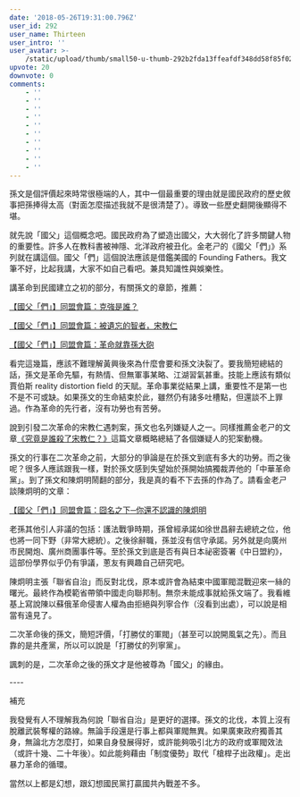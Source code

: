 ```yaml
---
date: '2018-05-26T19:31:00.796Z'
user_id: 292
user_name: Thirteen
user_intro: ''
user_avatar: >-
    /static/upload/thumb/small50-u-thumb-292b2fda13ffeafdf348dd58f85f02a2f3c2a01ee2c.png
upvote: 20
downvote: 0
comments:
    - ''
    - ''
    - ''
    - ''
    - ''
    - ''
    - ''
    - ''
    - ''
    - ''
---
```


孫文是個評價起來時常很極端的人，其中一個最重要的理由就是國民政府的歷史敘事把孫捧得太高（對面怎麼描述我就不是很清楚了）。導致一些歷史翻開後顯得不堪。

就先說「國父」這個概念吧。國民政府為了塑造出國父，大大弱化了許多關鍵人物的重要性。許多人在教科書被神隱、北洋政府被丑化。金老ㄕ的《國父「們」》系列就在講這個。國父「們」這個說法應該是借鑑美國的 Founding Fathers。我文筆不好，比起我講，大家不如自己看吧。兼具知識性與娛樂性。

講革命到民國建立之初的部分，有關孫文的章節，推薦：

[【國父「們」】同盟會篇：克強是誰？](https://gushi.tw/%E3%80%90%E5%9C%8B%E7%88%B6%E3%80%8C%E5%80%91%E3%80%8D%E7%9A%84%E6%95%85%E4%BA%8B%E3%80%91-%E2%94%80-%E5%90%8C%E7%9B%9F%E6%9C%83%E7%AF%87%EF%BC%9A%E5%85%8B%E5%BC%B7%E6%98%AF%E8%AA%B0%EF%BC%9F/)  

[【國父「們」】同盟會篇：被遺忘的智者，宋教仁](https://gushi.tw/%E3%80%90%E5%9C%8B%E7%88%B6%E3%80%8C%E5%80%91%E3%80%8D%E7%9A%84%E6%95%85%E4%BA%8B%E3%80%91%E2%94%80%E5%90%8C%E7%9B%9F%E6%9C%83%E7%AF%87%EF%BC%9A%E8%A2%AB%E9%81%BA%E5%BF%98%E7%9A%84%E6%99%BA%E8%80%85/)  

[【國父「們」】同盟會篇：革命就靠孫大砲](https://gushi.tw/%E3%80%90%E5%9C%8B%E7%88%B6%E3%80%8C%E5%80%91%E3%80%8D%E7%9A%84%E6%95%85%E4%BA%8B%E3%80%91-%E2%94%80-%E5%90%8C%E7%9B%9F%E6%9C%83%E7%AF%87%EF%BC%9A%E9%9D%A9%E5%91%BD%E5%B0%B1%E9%9D%A0%E5%AD%AB%E5%A4%A7/)

  

看完這幾篇，應該不難理解黃興後來為什麼會要和孫文決裂了。要我簡短總結的話，孫文是革命先驅，有熱情、但無軍事某略、江湖習氣甚重。技能上應該有類似賈伯斯 reality distortion field 的天賦。革命事業從結果上講，重要性不是第一也不是不可或缺。如果孫文的生命結束於此，雖然仍有諸多吐槽點，但還談不上罪過。作為革命的先行者，沒有功勞也有苦勞。

說到引發二次革命的宋教仁遇刺案，孫文也名列嫌疑人之一。同樣推薦金老ㄕ的文章[《究竟是誰殺了宋教仁？》](https://gushi.tw/song-jiaoren/)這篇文章概略總結了各個嫌疑人的犯案動機。

  

孫文的行事在二次革命之前，大部分的爭論是在於孫文到底有多大的功勞。而之後呢？很多人應該跟我一樣，對於孫文感到失望始於孫開始搞獨裁弄他的「中華革命黨」。到了孫文和陳炯明鬧翻的部分，我是真的看不下去孫的作為了。請看金老ㄕ談陳炯明的文章：

[【國父「們」】同盟會篇：囧名之下─你還不認識的陳炯明](https://gushi.tw/%E3%80%90%E5%9C%8B%E7%88%B6%E3%80%8C%E5%80%91%E3%80%8D%E7%9A%84%E6%95%85%E4%BA%8B%E3%80%91%E5%90%8C%E7%9B%9F%E6%9C%83%E7%AF%87%EF%BC%9A%E5%9B%A7%E5%90%8D%E4%B9%8B%E4%B8%8B/)

  

老孫其他引人非議的包括：護法戰爭時期，孫曾經承諾如徐世昌辭去總統之位，他也將一同下野（非常大總統）。之後徐辭職，孫並沒有信守承諾。另外就是向廣州市民開炮、廣州商團事件等。至於孫文到底是否有與日本祕密簽署《中日盟約》，這部份學界似乎仍有爭議，蔥友有興趣自己研究吧。

  

陳炯明主張「聯省自治」而反對北伐，原本或許會為結束中國軍閥混戰迎來一絲的曙光。最終作為模範省帶領中國走向聯邦制。無奈未能成事就給孫文端了。我看維基上寫說陳以蘇俄革命侵害人權為由拒絕與列寧合作（沒看到出處），可以說是相當有遠見了。

二次革命後的孫文，簡短評價，「打勝仗的軍閥」（甚至可以說開風氣之先）。而且靠的是共產黨，所以可以說是「打勝仗的列寧黨」。

諷刺的是，二次革命之後的孫文才是他被尊為「國父」的緣由。

\----

補充

我發覺有人不理解我為何說「聯省自治」是更好的選擇。孫文的北伐，本質上沒有脫離武裝奪權的路線。無論手段還是行事上都與軍閥無異。如果廣東政府獨善其身，無論北方怎麼打，如果自身發展得好，或許能夠吸引北方的政府或軍閥效法（或許十幾、二十年後）。如此能夠藉由「制度優勢」取代「槍桿子出政權」。走出暴力革命的循環。

當然以上都是幻想，跟幻想國民黨打贏國共內戰差不多。
